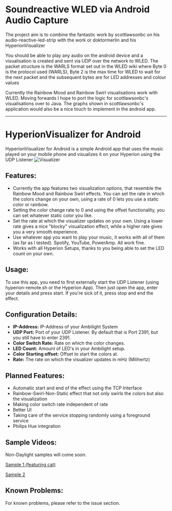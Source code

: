 # Soundreactive WLED via Android Audio Capture

The project aim is to combine the fantastic work by scottlawsonbc on his audio-reactive-led-strip with the work or doktormerlin and his HyperionVisualizer

You should be able to play any audio on the android device and a visualisation is created and sent via UDP over the network to WLED. The packet structure is
the WARLS format set out in the WLED wiki where Byte 0 is the protocol used (WARLS), Byte 2 is the max time for WLED to wait for the next packet and the subsequent bytes
are for LED addresses and colour values

Currently the Rainbow Mood and Rainbow Swirl visualisations work with WLED. Moving forwards I hope to port the logic for scottlawsonbc's visualisations over to Java.
The graphs shown in scottlawsonbc's application would also be a nice touch to implement in the android app.
___

# HyperionVisualizer for Android
HyperionVisualizer for Android is a simple Android app that uses the music played on your mobile phone and visualizes it on your Hyperion using the UDP Listener
![Visualizer](https://i.imgur.com/Ay4C3q4.png)

## Features:
* Currently the app features two visualization options, that resemble the Rainbow Mood and Rainbow Swirl effects. You can set the rate in which the colors change on your own, using a rate of 0 lets you use a static color or rainbow.  
* Setting the color change rate to 0 and using the offset functionality, you can set whatever static color you like.  
* Set the rate at which the visualizer updates on your own. Using a lower rate gives a nice "blocky" visualization effect, while a higher rate gives you a very smooth experience.  
* Use whatever app you want to play your music, it works with all of them (as far as I tested). Spotify, YouTube, PowerAmp. All work fine.  
* Works with all Hyperion Setups, thanks to you being able to set the LED count on your own.

## Usage:
To use this app, you need to first externally start the UDP Listener (using hyperion-remote.sh or the Hyperion App). Then just open the app, enter your details and press start. If you're sick of it, press stop and end the effect.

## Configuration Details:

*   **IP-Address:** IP-Address of your Ambilight System
*   **UDP Port:** Port of your UDP Listener. By default that is Port 2391, but you still have to enter 2391.
*   **Color Switch Rate:** Rate on which the color changes.
*   **LED Count:**  Amount of LED's in your Ambilight setup.
*   **Color Starting offset:**  Offset to start the colors at.
*   **Rate:** The rate on which the visualizer updates in mHz (Milihertz)

## Planned Features:

*   Automatic start and end of the effect using the TCP Interface
*   Rainbow-Swirl-Non-Static effect that not only swirls the colors but also the visualization
*   Making color switch rate independent of rate
*   Better UI
*   Taking care of the service stopping randomly using a foreground service
*   Philips Hue integration
## Sample Videos:
Non-Daylight samples will come soon.

[Sample 1 (featuring cat)](https://www.youtube.com/watch?v=qYQwmd9LVOI)

[Sample 2](https://www.youtube.com/watch?v=Eg247oHoA6I)

## Known Problems:
For known problems, please refer to the issue section.
